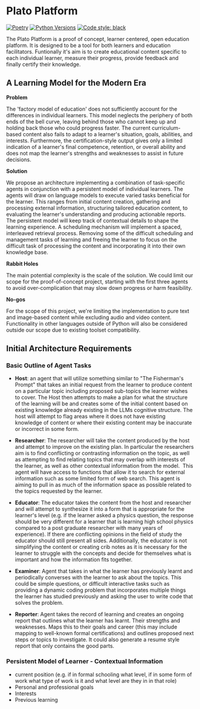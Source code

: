 # Plato Platform
[![Poetry](https://img.shields.io/endpoint?url=https://python-poetry.org/badge/v0.json)](https://python-poetry.org/)
[![Python Versions](https://img.shields.io/pypi/pyversions/poetry-core)](https://pypi.org/project/poetry-core/)
[![Code style: black](https://img.shields.io/badge/code%20style-black-000000.svg)](https://github.com/psf/black)

The Plato Platform is a proof of concept, learner centered, open education platform. It is designed to be a tool for both learners and education facilitators. Funtionally it's aim is to create educational content specific to each individual learner, measure their progress, provide feedback and finally certify their knowledge.

## A Learning Model for the Modern Era

**Problem**

The 'factory model of education' does not sufficiently account for the differences in individual learners. This model neglects the periphery of both ends of the bell curve, leaving behind those who cannot keep up and holding back those who could progress faster. The current curriculum-based content also fails to adapt to a learner's situation, goals, abilities, and interests. Furthermore, the certification-style output gives only a limited indication of a learner's final competence, retention, or overall ability and does not map the learner's strengths and weaknesses to assist in future decisions.

**Solution**

We propose an architecture implementing a combination of task-specific agents in conjunction with a persistent model of individual learners. The agents will draw on language models to execute varied tasks beneficial for the learner. This ranges from initial content creation, gathering and processing external information, structuring tailored education content, to evaluating the learner's understanding and producing actionable reports. The persistent model will keep track of contextual details to shape the learning experience. A scheduling mechanism will implement a spaced, interleaved retrieval process. Removing some of the difficult scheduling and management tasks of learning and freeing the learner to focus on the difficult task of processing the content and incorporating it into their own knowledge base. 

**Rabbit Holes**

The main potential complexity is the scale of the solution. We could limit our scope for the proof-of-concept project, starting with the first three agents to avoid over-complication that may slow down progress or harm feasibility.

**No-gos**

For the scope of this project, we're limiting the implementation to pure text and image-based content while excluding audio and video content. Functionality in other languages outside of Python will also be considered outside our scope due to existing toolset compatibility.

## Initial Architecture Requirements

### Basic Outline of Agent Tasks 
- **Host**: an agent that will utilize something similar to "The Fisherman's Prompt" that takes an initial request from the learner to produce content on a particular topic including proposed sub-topics the learner wishes to cover. The Host then attempts to make a plan for what the structure of the learning will be and creates some of the initial content based on existing knowledge already existing in the LLMs cognitive structure. The host will attempt to flag areas where it does not have existing knowledge of content or where their existing content may be inaccurate or incorrect in some form.

- **Researcher**: The researcher will take the content produced by the host and attempt to improve on the existing plan. In particular the researchers aim is to find conflicting or contrasting information on the topic, as well as attempting to find relating topics that may overlap with interests of the learner, as well as other contextual information from the model.  This agent will have access to functions that allow it to search for external information such as some limited form of web search. This agent is aiming to pull in as much of the information space as possible related to the topics requested by the learner.

- **Educator**: The educator takes the content from the host and researcher and will attempt to synthesize it into a form that is appropriate for the learner's level (e.g. if the learner asked a physics question, the response should be very different for a learner that is learning high school physics compared to a post graduate researcher with many years of experience). If there are conflicting opinions in the field of study the educator should still present all sides. Additionally, the educator is not simplifying the content or creating crib notes as it is necessary for the learner to struggle with the concepts and decide for themselves what is important and how the information fits together.

-  **Examiner**: Agent that takes in what the learner has previously learnt and periodically converses with the learner to ask about the topics. This could be simple questions, or difficult interactive tasks such as providing a dynamic coding problem that incorporates multiple things the learner has studied previously and asking the user to write code that solves the problem.

- **Reporter**: Agent takes the record of learning and creates an ongoing report that outlines what the learner has learnt. Their strengths and weaknesses. Maps this to their goals and career (this may include mapping to well-known formal certifications) and outlines proposed next steps or topics to investigate. It could also generate a resume style report that only contains the good parts.

### Persistent Model of Learner - Contextual Information
- current position (e.g. if in formal schooling what level, if in some form of work what type of work is it and what level are they in in that role)
- Personal and professional goals
- Interests 
- Previous learning